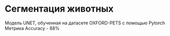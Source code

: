 # Сегментация животных
Модель UNET, обученная на датасете OXFORD-PETS с помощью Pytorch
Метрика Accuracy - 88%
